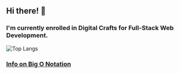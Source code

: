 ## Hi there! 👋

### I'm currently enrolled in Digital Crafts for Full-Stack Web Development. 

![Top Langs](https://github-readme-stats.vercel.app/api/top-langs/?username=ETH1Elohim&theme=tokyonight)

### [Info on Big O Notation](https://github.com/ETH1Elohim/Big-O)
